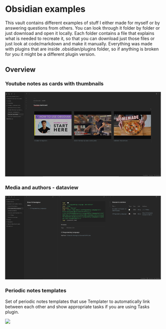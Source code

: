 # Obsidian examples
This vault contains different examples of stuff I either made for myself or by answering questions from others. You can look through it folder by folder or just download and open it locally.
Each folder contains a file that explains what is needed to recreate it, so that you can download just those files or just look at code/markdown and make it manually.
Everything was made with plugins that are inside .obsidian/plugins folder, so if anything is broken for you it might be a different plugin version.

## Overview
### Youtube notes as cards with thumbnails

![](attachments/youtube_thumbnails_cards.png)

### Media and authors - dataview

![](attachments/media_and_authors.png)

### Periodic notes templates
Set of periodic notes templates that use Templater to automatically link between each other and show appropriate tasks if you are using Tasks plugin.

![](periodic_notes.png)
